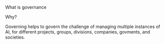 What is governance 

Why? 

Governing helps to govern the challenge of managing multiple instances of AI, for different projects, groups, divisions, companies, govments, and societies. 

